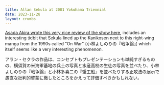 ```yaml
---
title: Allan Sekula at 2001 Yokohama Triennial
date: 2023-11-28
layout: crumbs
---
```


[Asada Akira wrote this very nice review of the show here](http://www.kojinkaratani.com/criticalspace/old/special/asada/010901.html), includes an interesting tidbit that Sekula lined up the Kanikosen next to this right-wing manga from the 1990s called "On War" (小林よしのりの『戦争論』) which itself seems like a very interesting phenomenon.

アラン・セクラの作品は、コンセプトもプレゼンテーションも単純すぎるものの、横須賀の米海軍基地の兵士の写真と水産高校の生徒の写真を並べたり、小林よしのりの『戦争論』と小林多喜二の『蟹工船』を並べたりする正攻法の展示で愚直な批判的啓蒙に徹したところをかえって評価すべきかもしれない。

